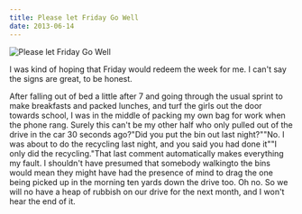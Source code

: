```yaml
---
title: Please let Friday Go Well
date: 2013-06-14
---
```


![Please let Friday Go Well](https://source.unsplash.com/-m88z7ily-w/1600x900)

I was kind of hoping that Friday would redeem the week for me. I can't say the signs are great, to be honest.

After falling out of bed a little after 7 and going through the usual sprint to make breakfasts and packed lunches, and turf the girls out the door towards school, I was in the middle of packing my own bag for work when the phone rang. Surely this can't be my other half who only pulled out of the drive in the car 30 seconds ago?"Did you put the bin out last night?""No. I was about to do the recycling last night, and you said you had done it""I only did the recycling."That last comment automatically makes everything my fault. I shouldn't have presumed that somebody walkingto the bins would mean they might have had the presence of mind to drag the one being picked up in the morning ten yards down the drive too. Oh no. So we will no have a heap of rubbish on our drive for the next month, and I won't hear the end of it.